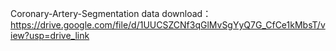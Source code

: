 Coronary-Artery-Segmentation data download：https://drive.google.com/file/d/1UUCSZCNf3qGlMvSgYyQ7G_CfCe1kMbsT/view?usp=drive_link
